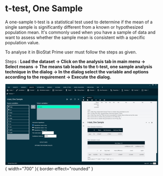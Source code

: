 # t-test, One Sample

A one-sample t-test is a statistical test used to determine if the mean of a single sample is significantly different from a known or hypothesized population mean. It's commonly used when you have a sample of data and want to assess whether the sample mean is consistent with a specific population value.

To analyse it in BioStat Prime user must follow the steps as given.

Steps
: __Load the dataset -> Click on the analysis tab in main menu -> Select means -> The means tab leads to the t-test, one sample analysis technique in the dialog -> In the dialog select the variable and options according to the requirement -> Execute the dialog.__

![alt text](screenshots/image122.png){ width="700" }{ border-effect="rounded" }